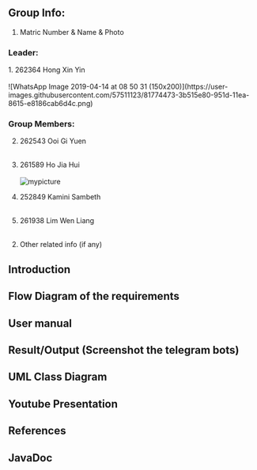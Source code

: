 ## Group Info:
1. Matric Number & Name & Photo

### Leader:
<p>
1. 262364 Hong Xin Yin <br /> <br />
![WhatsApp Image 2019-04-14 at 08 50 31 (150x200)](https://user-images.githubusercontent.com/57511123/81774473-3b515e80-951d-11ea-8615-e8186cab6d4c.png)


### Group Members:
2. 262543 Ooi Gi Yuen <br/> <br />

3. 261589 Ho Jia Hui <br /> <br />
    ![mypicture](https://github.com/STIW3054-A192/stiw3054-groupproject-themavericks/blob/master/images/Ho%20JIa%20Hui%20261589.png)

4. 252849 Kamini Sambeth <br /> <br />

5. 261938 Lim Wen Liang <br /> <br />

<p>

2. Other related info (if any)

## Introduction
## Flow Diagram of the requirements
## User manual
## Result/Output (Screenshot the telegram bots)
## UML Class Diagram
## Youtube Presentation
## References
## JavaDoc
